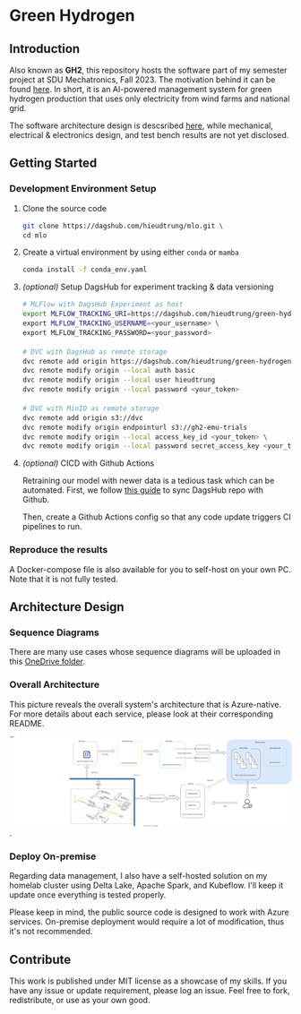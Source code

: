 # Green Hydrogen

## Introduction

Also known as **GH2**, this repository hosts the software part of my semester project at SDU Mechatronics, Fall 2023. The motivation behind it can be found [here](https://www.notion.so/hdtcollab/Green-Hydrogen-bb72d77625bd4cf4a076ea8007fbf551?pvs=4
). In short, it is an AI-powered management system for green hydrogen production that uses only electricity from wind farms and national grid.

The software architecture design is descsribed [here](#architecture-design), while mechanical, electrical & electronics design, and test bench results are not yet disclosed.

## Getting Started

### Development Environment Setup

1. Clone the source code

    ```bash
    git clone https://dagshub.com/hieudtrung/mlo.git \
    cd mlo
    ```

2. Create a virtual environment
    by using either `conda` or `mamba`

    ```bash
    conda install -f conda_env.yaml
    ```

3. *(optional)* Setup DagsHub for experiment tracking & data versioning

    ```bash
    # MLFlow with DagsHub Experiment as host
    export MLFLOW_TRACKING_URI=https://dagshub.com/hieudtrung/green-hydrogen-gh2.mlflow \
    export MLFLOW_TRACKING_USERNAME=<your_username> \
    export MLFLOW_TRACKING_PASSWORD=<your_password>

    # DVC with DagsHub as remote storage
    dvc remote add origin https://dagshub.com/hieudtrung/green-hydrogen-gh2.dvc
    dvc remote modify origin --local auth basic 
    dvc remote modify origin --local user hieudtrung 
    dvc remote modify origin --local password <your_token>

    # DVC with MinIO as remote storage
    dvc remote add origin s3://dvc
    dvc remote modify origin endpointurl s3://gh2-emu-trials
    dvc remote modify origin --local access_key_id <your_token> \
    dvc remote modify origin --local password secret_access_key <your_token>
    ```

4. *(optional)* CICD with Github Actions

    Retraining our model with newer data is a tedious task which can be automated. First, we follow [this guide](https://dagshub.com/docs/integration_guide/github/index.html) to sync DagsHub repo with Github.

    Then, create a Github Actions config so that any code update triggers CI pipelines to run.

### Reproduce the results

A Docker-compose file is also available for you to self-host on your own PC. Note that it is not fully tested.

## Architecture Design

### Sequence Diagrams

There are many use cases whose sequence diagrams will be uploaded in this [OneDrive folder](https://syddanskuni-my.sharepoint.com).

### Overall Architecture

This picture reveals the overall system's architecture that is Azure-native. For more details about each service, please look at their corresponding README.

![overall-architecture-azure](images/GH2-DataArch.drawio.svg).

### Deploy On-premise

Regarding data management, I also have a self-hosted solution on my homelab cluster using Delta Lake, Apache Spark, and Kubeflow. I'll keep it update once everything is tested properly.

Please keep in mind, the public source code is designed to work with Azure services. On-premise deployment would require a lot of modification, thus it's not recommended.

## Contribute

This work is published under MIT license as a showcase of my skills. If you have any issue or update requirement, please log an issue. Feel free to fork, redistribute, or use as your own good.
